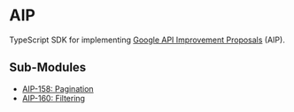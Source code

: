 # AIP

TypeScript SDK for implementing [Google API Improvement Proposals](https://aip.dev/)
(AIP).

## Sub-Modules

- [AIP-158: Pagination](src/lib/pagination/README.md)
- [AIP-160: Filtering](src/lib/filtering/README.md)
